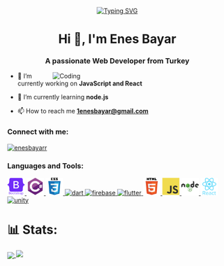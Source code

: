 <p align="center">  
  <a href="#"> 
    <img src= "https://readme-typing-svg.demolab.com?font=Source+Code+Pro&weight=600&size=32&duration=2500&pause=1000&color=00E7FF&background=5670FF00&center=true&vCenter=true&width=440&height=100&lines=Web+Developer" alt="Typing SVG" /></a>
<h1 align="center">Hi 👋, I'm Enes Bayar</h1>
<h3 align="center">A passionate Web Developer from Turkey</h3>
<img align="right" alt="Coding" width="400" src="https://i.pinimg.com/1200x/71/ee/32/71ee32577432648f9e45fbd63b2cf261.jpg">


- 🔭 I’m currently working on **JavaScript and React**

- 🌱 I’m currently learning **node.js**

- 📫 How to reach me **1enesbayar@gmail.com**

<h3 align="left">Connect with me:</h3>
<p align="left">
<a href="https://linkedin.com/in/enesbayarr" target="blank"><img align="center" src="https://raw.githubusercontent.com/rahuldkjain/github-profile-readme-generator/master/src/images/icons/Social/linked-in-alt.svg" alt="enesbayarr" height="30" width="40" /></a>
</p>

<h3 align="left">Languages and Tools:</h3>
<p align="left"> <a href="https://getbootstrap.com" target="_blank" rel="noreferrer"> <img src="https://raw.githubusercontent.com/devicons/devicon/master/icons/bootstrap/bootstrap-plain-wordmark.svg" alt="bootstrap" width="40" height="40"/> </a> <a href="https://www.w3schools.com/cs/" target="_blank" rel="noreferrer"> <img src="https://raw.githubusercontent.com/devicons/devicon/master/icons/csharp/csharp-original.svg" alt="csharp" width="40" height="40"/> </a> <a href="https://www.w3schools.com/css/" target="_blank" rel="noreferrer"> <img src="https://raw.githubusercontent.com/devicons/devicon/master/icons/css3/css3-original-wordmark.svg" alt="css3" width="40" height="40"/> </a> <a href="https://dart.dev" target="_blank" rel="noreferrer"> <img src="https://www.vectorlogo.zone/logos/dartlang/dartlang-icon.svg" alt="dart" width="40" height="40"/> </a> <a href="https://firebase.google.com/" target="_blank" rel="noreferrer"> <img src="https://www.vectorlogo.zone/logos/firebase/firebase-icon.svg" alt="firebase" width="40" height="40"/> </a> <a href="https://flutter.dev" target="_blank" rel="noreferrer"> <img src="https://www.vectorlogo.zone/logos/flutterio/flutterio-icon.svg" alt="flutter" width="40" height="40"/> </a> <a href="https://www.w3.org/html/" target="_blank" rel="noreferrer"> <img src="https://raw.githubusercontent.com/devicons/devicon/master/icons/html5/html5-original-wordmark.svg" alt="html5" width="40" height="40"/> </a> <a href="https://developer.mozilla.org/en-US/docs/Web/JavaScript" target="_blank" rel="noreferrer"> <img src="https://raw.githubusercontent.com/devicons/devicon/master/icons/javascript/javascript-original.svg" alt="javascript" width="40" height="40"/> </a> <a href="https://nodejs.org" target="_blank" rel="noreferrer"> <img src="https://raw.githubusercontent.com/devicons/devicon/master/icons/nodejs/nodejs-original-wordmark.svg" alt="nodejs" width="40" height="40"/> </a> <a href="https://reactjs.org/" target="_blank" rel="noreferrer"> <img src="https://raw.githubusercontent.com/devicons/devicon/master/icons/react/react-original-wordmark.svg" alt="react" width="40" height="40"/> </a> <a href="https://unity.com/" target="_blank" rel="noreferrer"> <img src="https://www.vectorlogo.zone/logos/unity3d/unity3d-icon.svg" alt="unity" width="40" height="40"/> </a> </p>

# 📊 Stats:
<a href=""> <img align="center" src="https://github-readme-stats-sigma-five.vercel.app/api/top-langs/?username=enbayy&theme=radical&hide_border=false&include_all_commits=true&count_private=true&layout=compact"/> </a> ![](https://github-readme-streak-stats.herokuapp.com/?user=enbayy&theme=radical&hide_border=false)



